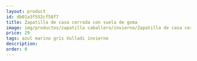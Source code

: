 ```yaml
---
layout: product
id: db01a3f552cf58f7
title: Zapatilla de casa cerrada con suela de goma
image: img/productos/zapatilla caballero/invierno/Zapatilla de casa cerrada con suela de goma=29=azul marino gris Vulladi invierno.webp
price: 29
tags: azul marino gris Vulladi invierno
description: 
order: 0
---
```

